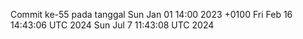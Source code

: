 Commit ke-55 pada tanggal Sun Jan 01 14:00 2023 +0100
Fri Feb 16 14:43:06 UTC 2024
Sun Jul  7 11:43:08 UTC 2024
